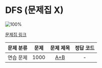 # DFS (문제집 X)

![100%](https://progress-bar.xyz/0/?scale=1&title=progress&width=500&color=babaca&suffix=/1)

[문제집 링크]()

| 문제 분류 | 문제 | 문제 제목 | 정답 코드 |
| :--: | :--: | :--: | :--: |
| 연습 문제 | 1000 | [A+B](https://www.acmicpc.net/problem/1000) | - |
